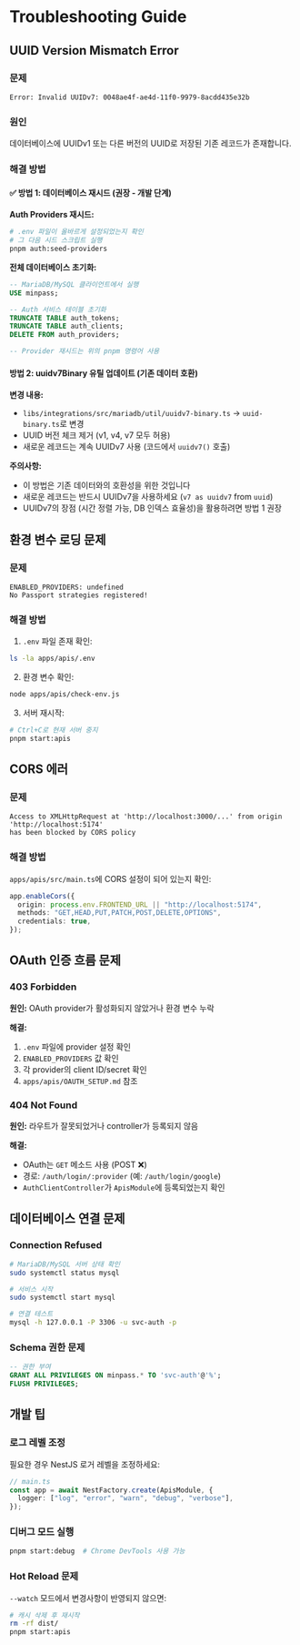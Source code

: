 # Troubleshooting Guide

## UUID Version Mismatch Error

### 문제

```
Error: Invalid UUIDv7: 0048ae4f-ae4d-11f0-9979-8acdd435e32b
```

### 원인

데이터베이스에 UUIDv1 또는 다른 버전의 UUID로 저장된 기존 레코드가 존재합니다.

### 해결 방법

#### ✅ 방법 1: 데이터베이스 재시드 (권장 - 개발 단계)

**Auth Providers 재시드:**

```bash
# .env 파일이 올바르게 설정되었는지 확인
# 그 다음 시드 스크립트 실행
pnpm auth:seed-providers
```

**전체 데이터베이스 초기화:**

```sql
-- MariaDB/MySQL 클라이언트에서 실행
USE minpass;

-- Auth 서비스 테이블 초기화
TRUNCATE TABLE auth_tokens;
TRUNCATE TABLE auth_clients;
DELETE FROM auth_providers;

-- Provider 재시드는 위의 pnpm 명령어 사용
```

#### 방법 2: uuidv7Binary 유틸 업데이트 (기존 데이터 호환)

**변경 내용:**

- `libs/integrations/src/mariadb/util/uuidv7-binary.ts` → `uuid-binary.ts`로 변경
- UUID 버전 체크 제거 (v1, v4, v7 모두 허용)
- 새로운 레코드는 계속 UUIDv7 사용 (코드에서 `uuidv7()` 호출)

**주의사항:**

- 이 방법은 기존 데이터와의 호환성을 위한 것입니다
- 새로운 레코드는 반드시 UUIDv7을 사용하세요 (`v7 as uuidv7` from `uuid`)
- UUIDv7의 장점 (시간 정렬 가능, DB 인덱스 효율성)을 활용하려면 방법 1 권장

## 환경 변수 로딩 문제

### 문제

```
ENABLED_PROVIDERS: undefined
No Passport strategies registered!
```

### 해결 방법

1. `.env` 파일 존재 확인:

```bash
ls -la apps/apis/.env
```

2. 환경 변수 확인:

```bash
node apps/apis/check-env.js
```

3. 서버 재시작:

```bash
# Ctrl+C로 현재 서버 중지
pnpm start:apis
```

## CORS 에러

### 문제

```
Access to XMLHttpRequest at 'http://localhost:3000/...' from origin 'http://localhost:5174'
has been blocked by CORS policy
```

### 해결 방법

`apps/apis/src/main.ts`에 CORS 설정이 되어 있는지 확인:

```typescript
app.enableCors({
  origin: process.env.FRONTEND_URL || "http://localhost:5174",
  methods: "GET,HEAD,PUT,PATCH,POST,DELETE,OPTIONS",
  credentials: true,
});
```

## OAuth 인증 흐름 문제

### 403 Forbidden

**원인:** OAuth provider가 활성화되지 않았거나 환경 변수 누락

**해결:**

1. `.env` 파일에 provider 설정 확인
2. `ENABLED_PROVIDERS` 값 확인
3. 각 provider의 client ID/secret 확인
4. `apps/apis/OAUTH_SETUP.md` 참조

### 404 Not Found

**원인:** 라우트가 잘못되었거나 controller가 등록되지 않음

**해결:**

- OAuth는 `GET` 메소드 사용 (POST ❌)
- 경로: `/auth/login/:provider` (예: `/auth/login/google`)
- `AuthClientController`가 `ApisModule`에 등록되었는지 확인

## 데이터베이스 연결 문제

### Connection Refused

```bash
# MariaDB/MySQL 서버 상태 확인
sudo systemctl status mysql

# 서비스 시작
sudo systemctl start mysql

# 연결 테스트
mysql -h 127.0.0.1 -P 3306 -u svc-auth -p
```

### Schema 권한 문제

```sql
-- 권한 부여
GRANT ALL PRIVILEGES ON minpass.* TO 'svc-auth'@'%';
FLUSH PRIVILEGES;
```

## 개발 팁

### 로그 레벨 조정

필요한 경우 NestJS 로거 레벨을 조정하세요:

```typescript
// main.ts
const app = await NestFactory.create(ApisModule, {
  logger: ["log", "error", "warn", "debug", "verbose"],
});
```

### 디버그 모드 실행

```bash
pnpm start:debug  # Chrome DevTools 사용 가능
```

### Hot Reload 문제

`--watch` 모드에서 변경사항이 반영되지 않으면:

```bash
# 캐시 삭제 후 재시작
rm -rf dist/
pnpm start:apis
```
